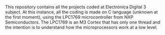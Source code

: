 This repository contains all the projects coded at Electrónica Digital 3 subject.
At this instance, all the coding is made on C language (unknown at the first moment), using the LPC1769 microcontroller from NXP Semiconductors.
The LPC1769 is an M3 Cortex that has only one thread and the intention is to understand how the microprocessors work at a low level. 
